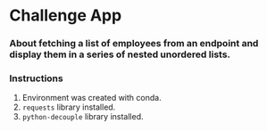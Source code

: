 # Challenge App
### About fetching a list of employees from an endpoint and display them in a series of nested unordered lists.

### Instructions
1. Environment was created with conda.
2. `requests` library installed.
3. `python-decouple` library installed.